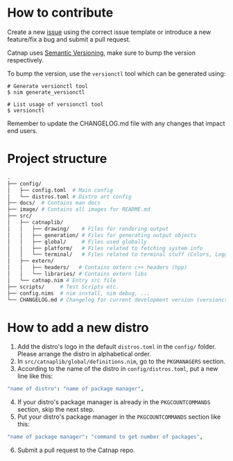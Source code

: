 # How to contribute
Create a new [issue](https://github.com/iinsertNameHere/catnap/issues) using the correct issue template or introduce a new feature/fix a bug and submit a pull request.

Catnap uses [Semantic Versioning](https://semver.org/), make sure to bump the version respectively.

To bump the version, use the `versionctl` tool which can be generated using:
```shell
# Generate versionctl tool
$ nim generate_versionctl

# List usage of versionctl tool
$ versionctl
```

Remember to update the CHANGELOG.md file with any changes that impact end users.

# Project structure
```graphql
.
├── config/
│   ├── config.toml  # Main config
│   └── distros.toml # Distro art config
├── docs/  # Contains man docs
├── image/ # Contains all images for README.md
├── src/
│   ├── catnaplib/
│   │   ├── drawing/    # Files for rendering output
│   │   ├── generation/ # Files for generating output objects
│   │   ├── global/     # Files used globally
│   │   ├── platform/   # Files related to fetching system info
│   │   └── terminal/   # Files related to terminal stuff (Colors, Logging)
│   ├── extern/
│   │   ├── headers/   # Contains extern c++ headers (hpp)
│   │   └── libraries/ # Contains extern libs
│   └── catnap.nim # Entry src file
├── scripts/     # Test Scripts etc.
├── config.nims  # nim install, nim debug, ...
└── CHANGELOG.md # Changelog for current development version (versionctl print)

```

# How to add a new distro

1. Add the distro's logo in the default `distros.toml` in the `config/` folder. Please arrange the distro in alphabetical order.
2. In `src/catnaplib/global/definitions.nim`, go to the `PKGMANAGERS` section.
3. According to the name of the distro in `config/distros.toml`, put a new line like this:
```nim
"name of distro": "name of package manager",
```
4. If your distro's package manager is already in the `PKGCOUNTCOMMANDS` section, skip the next step.
5. Put your distro's package manager in the `PKGCOUNTCOMMANDS` section like this:
```nim
"name of package manager": "command to get number of packages",
```
6. Submit a pull request to the Catnap repo.
